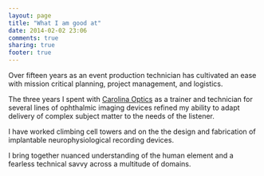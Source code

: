 ```yaml
---
layout: page
title: "What I am good at"
date: 2014-02-02 23:06
comments: true
sharing: true
footer: true
---
```

Over fifteen years as an event production technician has cultivated an ease with mission critical planning, project management, and logistics.

The three years I spent with <a href="http://www.carolinaoptics.com">Carolina Optics</a> as a trainer and technician for several lines of ophthalmic imaging devices refined my ability to adapt delivery of complex subject matter to the needs of the listener.

I have worked climbing cell towers and on the the design and fabrication of implantable neurophysiological recording devices.

I bring together nuanced understanding of the human element and a fearless technical savvy across a multitude of domains.
